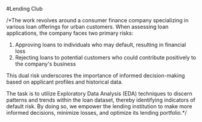 #Lending Club

/*The work revolves around a consumer finance company specializing in various loan offerings for urban customers.
When assessing loan applications, the company faces two primary risks: 
 1. Approving loans to individuals who may default, resulting in financial loss
 2. Rejecting loans to potential customers who could contribute positively to the company's business

This dual risk underscores the importance of informed decision-making based on applicant profiles and historical data.

The task is to utilize Exploratory Data Analysis (EDA) techniques to discern patterns and trends within the loan dataset, thereby identifying indicators of default risk. By doing so, we empower the lending institution to make more informed decisions, minimize losses, and optimize its lending portfolio.*/
